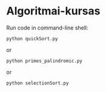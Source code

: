 # Algoritmai-kursas

Run code in command-line shell:
```
python quickSort.py
```
or
```
python primes_palindromic.py
```
or
```
python selectionSort.py
```
